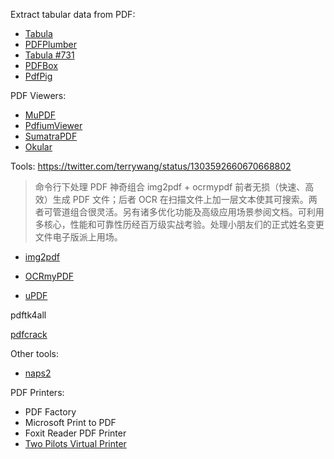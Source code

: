 Extract tabular data from PDF:
- [Tabula](https://github.com/tabulapdf/tabula)
- [PDFPlumber](https://github.com/jsvine/pdfplumber)
- [Tabula #731](https://github.com/tabulapdf/tabula/issues/731)
- [PDFBox](https://github.com/apache/pdfbox)
- [PdfPig](https://github.com/UglyToad/PdfPig)

PDF Viewers:
- [MuPDF](https://github.com/ArtifexSoftware/mupdf)
- [PdfiumViewer](https://github.com/pvginkel/PdfiumViewer)
- [SumatraPDF](https://github.com/sumatrapdfreader/sumatrapdf)
- [Okular](https://github.com/KDE/okular)

Tools:
https://twitter.com/terrywang/status/1303592660670668802
> 命令行下处理 PDF 神奇组合 img2pdf + ocrmypdf 前者无损（快速、高效）生成 PDF 文件；后者 OCR 在扫描文件上加一层文本使其可搜索。两者可管道组合很灵活。另有诸多优化功能及高级应用场景参阅文档。可利用多核心，性能和可靠性历经百万级实战考验。处理小朋友们的正式姓名变更文件电子版派上用场。

- [img2pdf](https://github.com/josch/img2pdf)
- [OCRmyPDF](https://github.com/jbarlow83/OCRmyPDF)

- [uPDF](https://www.zhihu.com/question/23360635/answer/876404121)

pdftk4all

[pdfcrack](https://github.com/robins/pdfcrack)

Other tools:

- [naps2](https://github.com/cyanfish/naps2)

PDF Printers:

- PDF Factory
- Microsoft Print to PDF
- Foxit Reader PDF Printer
- [Two Pilots Virtual Printer](https://www.colorpilot.com/emfprinterpilot.html)


